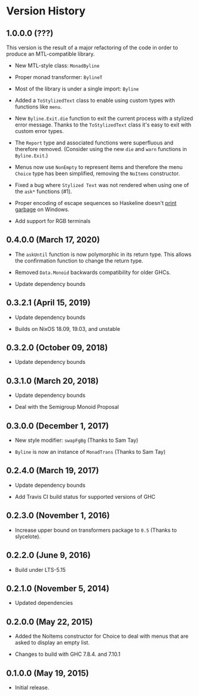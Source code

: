 # Version History

## 1.0.0.0 (???)

This version is the result of a major refactoring of the code in order
to produce an MTL-compatible library.

  - New MTL-style class: `MonadByline`

  - Proper monad transformer: `BylineT`

  - Most of the library is under a single import: `Byline`

  - Added a `ToStylizedText` class to enable using custom types with
    functions like `menu`.

  - New `Byline.Exit.die` function to exit the current process with a
    stylized error message.  Thanks to the `ToStylizedText` class it's
    easy to exit with custom error types.

  - The `Report` type and associated functions were superfluous and
    therefore removed.  (Consider using the new `die` and `warn`
    functions in `Byline.Exit`.)

  - Menus now use `NonEmpty` to represent items and therefore the menu
    `Choice` type has been simplified, removing the `NoItems`
    constructor.

  - Fixed a bug where `Stylized Text` was not rendered when using one
    of the `ask*` functions (#1).

  - Proper encoding of escape sequences so Haskeline doesn't
    [print garbage](https://github.com/judah/haskeline/issues/130) on Windows.

  - Add support for RGB terminals

## 0.4.0.0 (March 17, 2020)

  - The `askUntil` function is now polymorphic in its return type.
    This allows the confirmation function to change the return type.

  - Removed `Data.Monoid` backwards compatibility for older GHCs.

  - Update dependency bounds

## 0.3.2.1 (April 15, 2019)

  - Update dependency bounds

  - Builds on NixOS 18.09, 19.03, and unstable

## 0.3.2.0 (October 09, 2018)

  - Update dependency bounds

## 0.3.1.0 (March 20, 2018)

  - Update dependency bounds

  - Deal with the Semigroup Monoid Proposal

## 0.3.0.0 (December 1, 2017)

  - New style modifier: `swapFgBg` (Thanks to Sam Tay)

  - `Byline` is now an instance of `MonadTrans` (Thanks to Sam Tay)

## 0.2.4.0 (March 19, 2017)

  - Update dependency bounds

  - Add Travis CI build status for supported versions of GHC

## 0.2.3.0 (November 1, 2016)

  - Increase upper bound on transformers package to `0.5` (Thanks to
    slycelote).

## 0.2.2.0 (June 9, 2016)

  - Build under LTS-5.15

## 0.2.1.0 (November 5, 2014)

  - Updated dependencies

## 0.2.0.0 (May 22, 2015)

  - Added the NoItems constructor for Choice to deal with menus that
    are asked to display an empty list.

  - Changes to build with GHC 7.8.4. and 7.10.1

## 0.1.0.0 (May 19, 2015)

  - Initial release.
